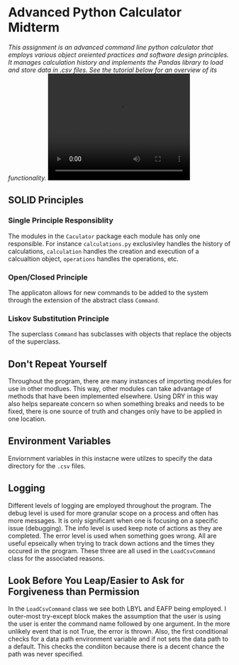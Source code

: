 # Advanced Python Calculator Midterm
*This assignment is an advanced command line python calculator that employs various object oreiented practices and software design principles. It manages calculation history and implements the Pandas library to load and store data in .csv files. See the tutorial below for an overview of its functionality.*
<video src="https://drive.google.com/file/d/1W3pDYuGzLucVjNlUp4LCpxUnKS700SeI/view?usp=sharing" width="320" height="240" controls></video>
## SOLID Principles
### Single Principle Responsiblity

The modules in the `Caculator` package each module has only one responsible. For instance `calculations.py` exclusivley handles the history of calculations, `calculation` handles the creation and execution of a calcualtion object, `operations` handles the operations, etc.

### Open/Closed Principle

The applicaton allows for new commands to be added to the system through the extension of the abstract class `Command`. 

### Liskov Substitution Principle

The superclass `Command` has subclasses with objects that replace the objects of the superclass. 

## Don't Repeat Yourself

Throughout the program, there are many instances of importing modules for use in other modlues. This way, other modules can take advantage of methods that have been implemented elsewhere. Using DRY in this way also helps separeate concern so when something breaks and needs to be fixed, there is one source of truth and changes only have to be applied in one location.

## Environment Variables
Enviornment variables in this instacne were utilzes to specify the data directory for the `.csv` files. 

## Logging

Different levels of logging are employed throughout the program. The debug level is used for more granular scope on a process and often has more messages. It is only significant when one is focusing on a specific issue (debugging). The info level is used keep note of actions as they are completed. The error level is used when something goes wrong. All are useful epseically when trying to track down actions and the times they occured in the program. These three are all used in the `LoadCsvCommand` class for the associated reasons.

## Look Before You Leap/Easier to Ask for Forgiveness than Permission

In the `LoadCsvCommand` class we see both LBYL and EAFP being employed. I outer-most try-except block makes the assumption that the user is using the user is enter the command name followed by one  argument. In the more unlikely event that is not True, the error is thrown. Also, the first conditional checks for a data path environment variable and if not sets the data path to a default. This checks the condiiton because there is a decent chance the path was never specified.


